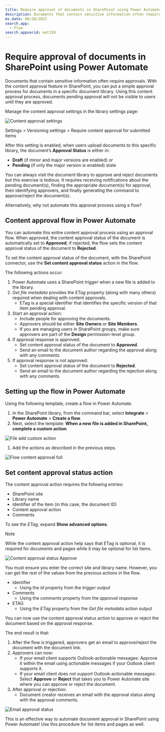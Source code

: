 ```yaml
---
title: Require approval of documents in SharePoint using Power Automate
description: Documents that contain sensitive information often require approvals. With the content approval feature in SharePoint, you can put a simple approval process for documents in a specific document library. Using this content approval process, documents pending approval will not be visible to users until they are approved.
ms.date: 06/28/2022
search.app:
  - Flow
search.appverid: met150
---
```


# Require approval of documents in SharePoint using Power Automate

Documents that contain sensitive information often require approvals. With the content approval feature in SharePoint, you can put a simple approval process for documents in a specific document library. Using this content approval process, documents pending approval will not be visible to users until they are approved.

Manage the content approval settings in the library settings page:

![Content approval settings](../../../images/setup-content-approval-settings.png)

Settings > Versioning settings > Require content approval for submitted items

After this setting is enabled, when users upload documents to this specific library, the document’s **Approval Status** is either in:

- **Draft** (if minor and major versions are enabled) or
- **Pending** (if only the major version is enabled) state

You can always visit the document library to approve and reject documents but this exercise is tedious. It requires receiving notifications about the pending document(s), finding the appropriate document(s) for approval, then identifying approvers, and finally generating the command to approve/reject the document(s).

Alternatively, why not automate this approval process using a flow?

## Content approval flow in Power Automate

You can automate this entire content approval process using an approval flow. When approved, the content approval status of the document is automatically set to **Approved**; if rejected, the flow sets the content approval status of the document to **Rejected**.

To set the content approval status of the document, with the SharePoint connector, use the **Set content approval status** action in the flow.

The following actions occur:

1. Power Automate uses a SharePoint *trigger* when a new file is added to the library.
1. *Get file metadata* provides the *ETag* property (along with many others) required when dealing with content approvals.
    - ETag is a special identifier that identifies the specific version of that item pending approval.
1. Start an approval action:
    - Include people for approving the documents.
    - Approvers should be either **Site Owners** or **Site Members**.
    - If you are managing users in SharePoint groups, make sure approvers are part of the **Design** permission-level group.
1. If approval response is approved:
    - Set content approval status of the document to **Approved**.
    - Send an email to the document author regarding the approval along with any comments.
1. If approval response is not approved:
    - Set content approval status of the document to **Rejected**.
    - Send an email to the document author regarding the rejection along with any comments.

## Setting up the flow in Power Automate

Using the following template, create a flow in Power Automate.

1. In the SharePoint library, from the command bar, select **Integrate** > **Power Automate** > **Create a flow**.
1. Next, select the template: **When a new file is added in SharePoint, complete a custom action**.

![File add custom action](../../../images/create-flow-template-file-added.png)

1. Add the actions as described in the previous steps.

![Flow content approval full](../../../images/flow-content-approval-full.png)

## Set content approval status action

The content approval action requires the following entries:

- SharePoint site
- Library name
- Identifier of the item (in this case, the document ID)
- Content approval action
- Comments

To see the *ETag*, expand **Show advanced options**.

> [!NOTE]
> While the content approval action help says that ETag is optional, it is required for documents and pages while it may be optional for list items.

![Content approval status Approve](../../../images/action-content-approval-status.png)

You must ensure you enter the correct site and library name. However, you can get the rest of the values from the previous actions in the flow.

- Identifier
    - Using the *Id* property from the *trigger output*
- Comments
    - Using the *comments* property from the *approval response*
- ETAG
    - Using the *ETag* property from the *Get file metadata* action output

You can now use the content approval status action to approve or reject the document based on the approval response.

The end result is that:

1. After the flow is triggered, approvers get an email to approve/reject the document with the document link.
1. Approvers can now:
    - If your email client supports Outlook-actionable messages: Approve it within the email using actionable messages if your Outlook client supports it.
    - If your email client does not support Outlook-actionable messages: Select **Approve** or **Reject** that takes you to Power Automate site where you can approve or reject the document.
1. After approval or rejection:
    - Document creator receives an email with the approval status along with the approval comments.

![Email approval status](../../../images/output-content-approval-status.png)

This is an effective way to automate document approval in SharePoint using Power Automate! Use this procedure for list items and pages as well.
